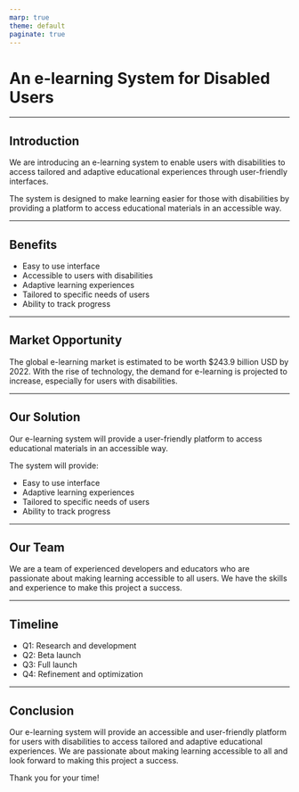 ```yaml
---
marp: true
theme: default
paginate: true
---
```

# An e-learning System for Disabled Users

---
## Introduction

We are introducing an e-learning system to enable users with disabilities to access tailored and adaptive educational experiences through user-friendly interfaces. 

The system is designed to make learning easier for those with disabilities by providing a platform to access educational materials in an accessible way. 

---
## Benefits

- Easy to use interface
- Accessible to users with disabilities 
- Adaptive learning experiences
- Tailored to specific needs of users
- Ability to track progress

---
## Market Opportunity

The global e-learning market is estimated to be worth $243.9 billion USD by 2022. With the rise of technology, the demand for e-learning is projected to increase, especially for users with disabilities. 

---
## Our Solution 

Our e-learning system will provide a user-friendly platform to access educational materials in an accessible way. 

The system will provide:

- Easy to use interface 
- Adaptive learning experiences 
- Tailored to specific needs of users 
- Ability to track progress 

---
## Our Team

We are a team of experienced developers and educators who are passionate about making learning accessible to all users. We have the skills and experience to make this project a success. 

---
## Timeline

- Q1: Research and development 
- Q2: Beta launch 
- Q3: Full launch 
- Q4: Refinement and optimization 

---
## Conclusion 

Our e-learning system will provide an accessible and user-friendly platform for users with disabilities to access tailored and adaptive educational experiences. We are passionate about making learning accessible to all and look forward to making this project a success. 

Thank you for your time!
  

